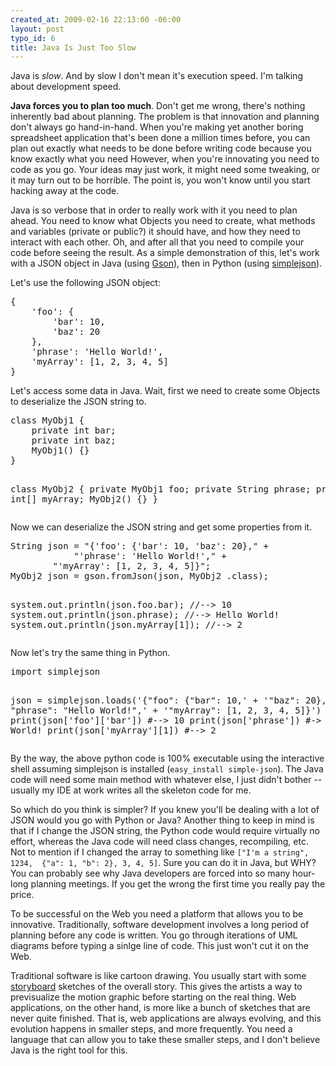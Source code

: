```yaml
--- 
created_at: 2009-02-16 22:13:00 -06:00
layout: post
typo_id: 6
title: Java Is Just Too Slow
---
```

<p>Java is <em>slow</em>. And by slow I don't mean it's execution speed. I'm talking about development speed.</p>
<p><strong>Java forces you to plan too much</strong>. Don't get me wrong, there's nothing inherently bad about planning. The problem is that innovation and planning don't always go hand-in-hand. When you're making yet another boring spreadsheet application that's been done a million times before, you can plan out exactly what needs to be done before writing code because you know exactly what you need However, when you're innovating you need to code as you go. Your ideas may just work, it might need some tweaking, or it may turn out to be horrible. The point is, you won't know until you start hacking away at the code.</p>
<p>Java is so verbose that in order to really work with it you need to plan ahead. You need to know what Objects you need to create, what methods and variables (private or public?) it should have, and how they need to interact with each other. Oh, and after all that you need to compile your code before seeing the result. As a simple demonstration of this, let's work with a JSON object in Java (using <a href="http://code.google.com/p/google-gson/">Gson</a>), then in Python (using <a href="http://pypi.python.org/pypi/simplejson/">simplejson</a>).</p>
<p>Let's use the following JSON object:</p>
<pre class="brush: js">
{
    'foo': {
        'bar': 10,
        'baz': 20
    },
    'phrase': 'Hello World!',
    'myArray': [1, 2, 3, 4, 5]
}</pre>
<p>Let's access some data in Java. Wait, first we need to create some Objects to deserialize the JSON string to.</p>
<pre class="brush: java">
class MyObj1 {
    private int bar;
    private int baz;
    MyObj1() {}
}

class MyObj2 {
    private MyObj1 foo;
    private String phrase;
    private int[] myArray;
    MyObj2() {}
}
</pre>
<p>Now we can deserialize the JSON string and get some properties from it.</p>
<pre class="brush: java">
String json = "{'foo': {'bar': 10, 'baz': 20}," +
        	"'phrase': 'Hello World!'," +
        "'myArray': [1, 2, 3, 4, 5]}";
MyObj2 json = gson.fromJson(json, MyObj2 .class);

system.out.println(json.foo.bar); //--> 10
system.out.println(json.phrase); //--> Hello World!
system.out.println(json.myArray[1]); //--> 2
</pre>
<p>Now let's try the same thing in Python.</p>
<pre class="brush: py">
import simplejson
		
json = simplejson.loads('{"foo": {"bar": 10,' +
        '"baz": 20}, "phrase": "Hello World!",' +
        '"myArray": [1, 2, 3, 4, 5]}')
print(json['foo']['bar']) #--> 10
print(json['phrase']) #-> Hello World!
print(json['myArray'][1]) #--> 2
</pre>
<p>By the way, the above python code is 100% executable using the interactive shell assuming simplejson is installed (<code>easy_install simple-json</code>). The Java code will need some main method with whatever else, I just didn't bother -- usually my IDE at work writes all the skeleton code for me.</p>
<p>So which do you think is simpler? If you knew you'll be dealing with a lot of JSON would you go with Python or Java? Another thing to keep in mind is that if I change the JSON string, the Python code would require virtually no effort, whereas the Java code will need class changes, recompiling, etc. Not to mention if I changed the array to something like <code>["I'm a string", 1234,&nbsp; {"a": 1, "b": 2}, 3, 4, 5]</code>. Sure you can do it in Java, but WHY? You can probably see why Java developers are forced into so many hour-long planning meetings. If you get the wrong the first time you really pay the price.</p>
<p>To be successful on the Web you need a platform that allows you to be innovative. Traditionally, software development involves a long period of planning before any code is written. You go through iterations of UML diagrams before typing a sinlge line of code. This just won't cut it on the Web.</p>
<p>Traditional software is like cartoon drawing. You usually start with some <a href="http://en.wikipedia.org/wiki/Storyboard">storyboard</a> sketches of the overall story. This gives the artists a way to previsualize the motion graphic before starting on the real thing. Web applications, on the other hand, is more like a bunch of sketches that are never quite finished. That is, web applications are always evolving, and this evolution happens in smaller steps, and more frequently. You need a language that can allow you to take these smaller steps, and I don't believe Java is the right tool for this.</p>
